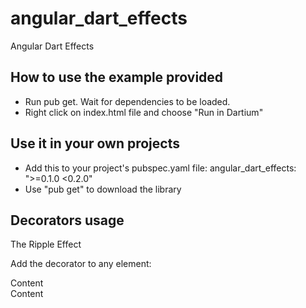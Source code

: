 # angular_dart_effects

Angular Dart Effects

How to use the example provided
-------------------------------

- Run pub get. Wait for dependencies to be loaded.
- Right click on index.html file and choose "Run in Dartium"

Use it in your own projects
---------------------------

- Add this to your project's pubspec.yaml file: angular_dart_effects: ">=0.1.0 <0.2.0"
- Use "pub get" to download the library

Decorators usage
----------------

The Ripple Effect

Add the decorator to any element:
<div ripple-effect>Content</div>
<a ripple-effect>Content</a>